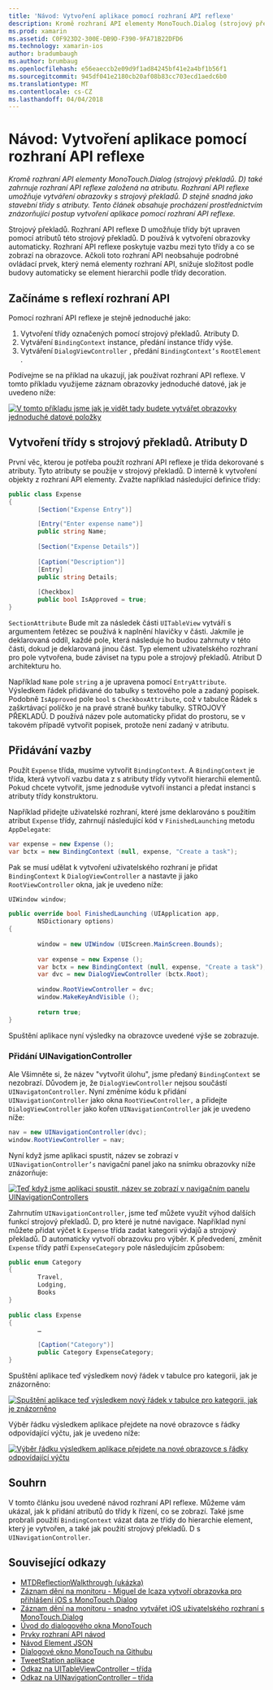 ```yaml
---
title: 'Návod: Vytvoření aplikace pomocí rozhraní API reflexe'
description: Kromě rozhraní API elementy MonoTouch.Dialog (strojový překladů. D) také zahrnuje rozhraní API reflexe založená na atributu. Rozhraní API reflexe umožňuje vytváření obrazovky s strojový překladů. D stejně snadná jako stavební třídy s atributy. Tento článek obsahuje procházení prostřednictvím znázorňující postup vytvoření aplikace pomocí rozhraní API reflexe.
ms.prod: xamarin
ms.assetid: C0F923D2-300E-DB9D-F390-9FA71B22DFD6
ms.technology: xamarin-ios
author: bradumbaugh
ms.author: brumbaug
ms.openlocfilehash: e56eaeccb2e09d9f1ad84245bf41e2a4bf1b56f1
ms.sourcegitcommit: 945df041e2180cb20af08b83cc703ecd1aedc6b0
ms.translationtype: MT
ms.contentlocale: cs-CZ
ms.lasthandoff: 04/04/2018
---
```

# <a name="walkthrough-creating-an-application-using-the-reflection-api"></a>Návod: Vytvoření aplikace pomocí rozhraní API reflexe

_Kromě rozhraní API elementy MonoTouch.Dialog (strojový překladů. D) také zahrnuje rozhraní API reflexe založená na atributu. Rozhraní API reflexe umožňuje vytváření obrazovky s strojový překladů. D stejně snadná jako stavební třídy s atributy. Tento článek obsahuje procházení prostřednictvím znázorňující postup vytvoření aplikace pomocí rozhraní API reflexe._


Strojový překladů. Rozhraní API reflexe D umožňuje třídy být upraven pomocí atributů této strojový překladů. D používá k vytvoření obrazovky automaticky. Rozhraní API reflexe poskytuje vazbu mezi tyto třídy a co se zobrazí na obrazovce. Ačkoli toto rozhraní API neobsahuje podrobné ovládací prvek, který nemá elementy rozhraní API, snižuje složitost podle budovy automaticky se element hierarchii podle třídy decoration.

 <a name="Getting_Started_with_the_Reflection_API" />


## <a name="getting-started-with-the-reflection-api"></a>Začínáme s reflexí rozhraní API

Pomocí rozhraní API reflexe je stejně jednoduché jako:

1.  Vytvoření třídy označených pomocí strojový překladů. Atributy D.
1.  Vytváření `BindingContext` instance, předání instance třídy výše. 
1.  Vytváření `DialogViewController` , předání `BindingContext’s` `RootElement` . 


Podívejme se na příklad na ukazují, jak používat rozhraní API reflexe. V tomto příkladu využijeme záznam obrazovky jednoduché datové, jak je uvedeno níže:

 [![](reflection-api-walkthrough-images/01-expense-entry.png "V tomto příkladu jsme jak je vidět tady budete vytvářet obrazovky jednoduché datové položky")](reflection-api-walkthrough-images/01-expense-entry.png#lightbox)

 <a name="Creating_a_Class_with_MT.D_Attributes" />


## <a name="creating-a-class-with-mtd-attributes"></a>Vytvoření třídy s strojový překladů. Atributy D

První věc, kterou je potřeba použít rozhraní API reflexe je třída dekorované s atributy. Tyto atributy se použije v strojový překladů. D interně k vytvoření objekty z rozhraní API elementy. Zvažte například následující definice třídy:

```csharp
public class Expense
{
        [Section("Expense Entry")]

        [Entry("Enter expense name")]
        public string Name;
        
        [Section("Expense Details")]
  
        [Caption("Description")]
        [Entry]
        public string Details;
        
        [Checkbox]
        public bool IsApproved = true;
}
```

`SectionAttribute` Bude mít za následek části `UITableView` vytváří s argumentem řetězec se používá k naplnění hlavičky v části. Jakmile je deklarovaná oddíl, každé pole, která následuje ho budou zahrnuty v této části, dokud je deklarovaná jinou část.
Typ element uživatelského rozhraní pro pole vytvořena, bude záviset na typu pole a strojový překladů. Atribut D architekturu ho.

Například `Name` pole `string` a je upravena pomocí `EntryAttribute`. Výsledkem řádek přidávané do tabulky s textového pole a zadaný popisek. Podobně `IsApproved` pole `bool` s `CheckboxAttribute`, což v tabulce Řádek s zaškrtávací políčko je na pravé straně buňky tabulky. STROJOVÝ PŘEKLADŮ. D používá název pole automaticky přidat do prostoru, se v takovém případě vytvořit popisek, protože není zadaný v atributu.

 <a name="Adding_the_BindingContext" />


## <a name="adding-the-bindingcontext"></a>Přidávání vazby

Použít `Expense` třída, musíme vytvořit `BindingContext`. A `BindingContext` je třída, která vytvoří vazbu data z s atributy třídy vytvořit hierarchii elementů. Pokud chcete vytvořit, jsme jednoduše vytvoří instanci a předat instanci s atributy třídy konstruktoru.

Například přidejte uživatelské rozhraní, které jsme deklarováno s použitím atribut `Expense` třídy, zahrnují následující kód v `FinishedLaunching` metodu `AppDelegate`:

```csharp
var expense = new Expense ();
var bctx = new BindingContext (null, expense, "Create a task");
```

Pak se musí udělat k vytvoření uživatelského rozhraní je přidat `BindingContext` k `DialogViewController` a nastavte ji jako `RootViewController` okna, jak je uvedeno níže:

```csharp
UIWindow window;

public override bool FinishedLaunching (UIApplication app, 
        NSDictionary options)
{
   
        window = new UIWindow (UIScreen.MainScreen.Bounds);
            
        var expense = new Expense ();
        var bctx = new BindingContext (null, expense, "Create a task");
        var dvc = new DialogViewController (bctx.Root);
            
        window.RootViewController = dvc;
        window.MakeKeyAndVisible ();
            
        return true;
}
```

Spuštění aplikace nyní výsledky na obrazovce uvedené výše se zobrazuje.

 <a name="Adding_a_UINavigationController" />


### <a name="adding-a-uinavigationcontroller"></a>Přidání UINavigationController

Ale Všimněte si, že název "vytvořit úlohu", jsme předaný `BindingContext` se nezobrazí. Důvodem je, že `DialogViewController` nejsou součástí `UINavigatonController`. Nyní změníme kódu k přidání `UINavigationController` jako okna `RootViewController,` a přidejte `DialogViewController` jako kořen `UINavigationController` jak je uvedeno níže:

```csharp
nav = new UINavigationController(dvc);
window.RootViewController = nav;
```

Nyní když jsme aplikaci spustit, název se zobrazí v `UINavigationController’s` navigační panel jako na snímku obrazovky níže znázorňuje:

 [![](reflection-api-walkthrough-images/02-create-task.png "Teď když jsme aplikaci spustit, název se zobrazí v navigačním panelu UINavigationControllers")](reflection-api-walkthrough-images/02-create-task.png#lightbox)

Zahrnutím `UINavigationController`, jsme teď můžete využít výhod dalších funkcí strojový překladů. D, pro které je nutné navigace. Například nyní můžete přidat výčet k `Expense` třída zadat kategorii výdajů a strojový překladů. D automaticky vytvoří obrazovku pro výběr. K předvedení, změnit `Expense` třídy patří `ExpenseCategory` pole následujícím způsobem:

```csharp
public enum Category
{
        Travel,
        Lodging,
        Books
}
        
public class Expense
{
        …

        [Caption("Category")]
        public Category ExpenseCategory;
}
```

Spuštění aplikace teď výsledkem nový řádek v tabulce pro kategorii, jak je znázorněno:

 [![](reflection-api-walkthrough-images/03-set-details.png "Spuštění aplikace teď výsledkem nový řádek v tabulce pro kategorii, jak je znázorněno")](reflection-api-walkthrough-images/03-set-details.png#lightbox)

Výběr řádku výsledkem aplikace přejdete na nové obrazovce s řádky odpovídající výčtu, jak je uvedeno níže:

 [![](reflection-api-walkthrough-images/04-set-category.png "Výběr řádku výsledkem aplikace přejdete na nové obrazovce s řádky odpovídající výčtu")](reflection-api-walkthrough-images/04-set-category.png#lightbox)

 <a name="Summary" />


## <a name="summary"></a>Souhrn

V tomto článku jsou uvedené návod rozhraní API reflexe. Můžeme vám ukázal, jak k přidání atributů do třídy k řízení, co se zobrazí. Také jsme probrali použití `BindingContext` vázat data ze třídy do hierarchie element, který je vytvořen, a také jak použití strojový překladů. D s `UINavigationController`.


## <a name="related-links"></a>Související odkazy

- [MTDReflectionWalkthrough (ukázka)](https://developer.xamarin.com/samples/MTDReflectionWalkthrough/)
- [Záznam dění na monitoru - Miguel de Icaza vytvoří obrazovka pro přihlášení iOS s MonoTouch.Dialog](http://youtu.be/3butqB1EG0c)
- [Záznam dění na monitoru - snadno vytvářet iOS uživatelského rozhraní s MonoTouch.Dialog](http://youtu.be/j7OC5r8ZkYg)
- [Úvod do dialogového okna MonoTouch](~/ios/user-interface/monotouch.dialog/index.md)
- [Prvky rozhraní API návod](~/ios/user-interface/monotouch.dialog/elements-api-walkthrough.md)
- [Návod Element JSON](~/ios/user-interface/monotouch.dialog/monotouch.dialog-json-markup.md)
- [Dialogové okno MonoTouch na Githubu](https://github.com/migueldeicaza/MonoTouch.Dialog)
- [TweetStation aplikace](https://github.com/migueldeicaza/TweetStation)
- [Odkaz na UITableViewController – třída](http://developer.apple.com/library/ios/#DOCUMENTATION/UIKit/Reference/UITableViewController_Class/Reference/Reference.html)
- [Odkaz na UINavigationController – třída](http://developer.apple.com/library/ios/#documentation/UIKit/Reference/UINavigationController_Class/Reference/Reference.html)
